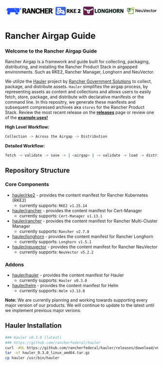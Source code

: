 ![rancher-long-banner](images/rgs-banner-rounded.png)

# Rancher Airgap Guide

### Welcome to the Rancher Airgap Guide
Rancher Airgap is a framework and guide built for collecting, packaging, distributing, and installing the Rancher Product Stack in airgapped environments. Such as RKE2, Rancher Manager, Longhorn and NeuVector.

We utilize the [Hauler](https://github.com/rancherfederal/hauler) project by [Rancher Government Solutions](https://github.com/rancherfederal) to collect, package, and distribute assets. `Hauler` simplifies the airgap process, by representing assets as content and collections and allows users to easily fetch, store, package, and distribute with declarative manifests or the command line. In this repositry, we generate these manifests and subsequent compressed archives aka `stores` for the Rancher Product Stack. Review the most recent release on the **[releases](https://github.com/zackbradys/rancher-airgap/releases)** page or review one of the **[example uses!](examples)**

**High Level Workflow:**
```bash
Collection -> Across the Airgap -> Distribution
```

**Detailed Workflow:**
```bash
fetch -> validate -> save -> | <airgap> | -> validate -> load -> distribute
```

## Repository Structure

### Core Components
* [hauler/rke2](hauler/rke2/README.md) - provides the content manifest for Rancher Kubernetes (RKE2)
  * currently supports: `RKE2 v1.25.14`
* [hauler/rancher](hauler/rancher/README.md) - provides the content manifest for Cert-Manager
  * currently supports: `Cert-Manager v1.13.1`
* [hauler/rancher](hauler/rancher/README.md) - provides the content manifest for Rancher Multi-Cluster Manager
  * currently supports: `Rancher v2.7.8`
* [hauler/longhorn](hauler/longhorn/README.md) - provides the content manifest for Rancher Longhorn
  * currently supports: `Longhorn v1.5.1`
* [hauler/neuvector](hauler/neuvector/README.md) - provides the content manifest for Rancher NeuVector
  * currently supports: `NeuVector v5.2.2`

### Addons
* [hauler/hauler](hauler/hauler/README.md) - provides the content manifest for Hauler
  * currently supports: `Hauler v0.3.0`
* [hauler/helm](hauler/helm/README.md) - provides the content manifest for Helm
  * currently supports: `Helm v3.13.0`

**Note:** We are currently planning and working towards supporting every major version of our products. We will continue to update to the latest until we implement previous major verions.

## Hauler Installation
```bash
### Hauler v0.3.0 (latest)
### https://github.com/rancherfederal/hauler
curl -#OL https://github.com/rancherfederal/hauler/releases/download/v0.3.0/hauler_0.3.0_linux_amd64.tar.gz
tar -xf hauler_0.3.0_linux_amd64.tar.gz
cp hauler /usr/bin/hauler
```
